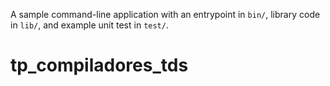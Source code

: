 A sample command-line application with an entrypoint in `bin/`, library code
in `lib/`, and example unit test in `test/`.
# tp_compiladores_tds
